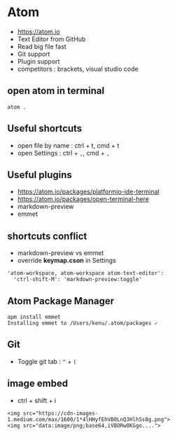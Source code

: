 # Atom
* https://atom.io
* Text Editor from GitHub
* Read big file fast
* Git support
* Plugin support
* competitors : brackets, visual studio code

## open atom in terminal
```
atom .
```

## Useful shortcuts
* open file by name : ctrl + t, cmd + t
* open Settings : ctrl + `,`, cmd + `,`

## Useful plugins
* https://atom.io/packages/platformio-ide-terminal
* https://atom.io/packages/open-terminal-here
* markdown-preview
* emmet

## shortcuts conflict
* markdown-preview vs emmet
* override **keymap.cson** in Settings
```
'atom-workspace, atom-workspace atom-text-editor':
  'ctrl-shift-M': 'markdown-preview:toggle'
```

## Atom Package Manager
```
apm install emmet
Installing emmet to /Users/kenu/.atom/packages ✓
```

## Git
* Toggle git tab : `^` + `(`

## image embed
* ctrl + shift + i

```
<img src="https://cdn-images-1.medium.com/max/1600/1*4lHHyfEhVB0LnQ3HlhSs8g.png">
<img src="data:image/png;base64,iVBORw0KGgo....">
```
